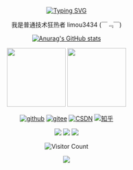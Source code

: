 <div id="title" align=center>
  
[![Typing SVG](https://readme-typing-svg.herokuapp.com?font=Edu+AU+VIC+WA+NT+Hand&weight=500&size=25&pause=1000&color=7351B6CD&center=true&random=true&width=435&lines=limou3434;welcome+your+visit)](https://git.io/typing-svg)

<p>我是普通技术狂热者 limou3434 (￣﹃￣)</p>

[![Anurag's GitHub stats](https://github-readme-stats.vercel.app/api?username=limou3434&show_icons=true&theme=tokyonight)](https://github.com/anuraghazra/github-readme-stats)

<img
  align=""
  height="137px"
  src="https://github-readme-stats.vercel.app/api?username=limou3434&hide_title=true&hide_border=true&show_icons=true&include_all_commits=true&line_height=21&bg_color=0,EC6C6C,FFD479,FFFC79,73FA79&theme=graywhite&locale=cn"
  />
<img
  align=""
  height="137px"
  src="https://github-readme-stats.vercel.app/api/top-langs/?username=limou3434&hide_title=true&hide_border=true&layout=compact&bg_color=0,73FA79,73FDFF,D783FF&theme=graywhite&locale=cn" />

[![github](https://img.shields.io/badge/github-limou3434-red)](https://github.com/limou3434)
[![gitee](https://img.shields.io/badge/gitee-limou3434-orange)](https://gitee.com/limou3434)
[![CSDN](https://img.shields.io/badge/CSDN-limou3434-yellow)](https://blog.csdn.net/m0_73168361?spm=1000.2115.3001.5343)
[![知乎](https://img.shields.io/badge/%E7%9F%A5%E4%B9%8E-limou3434-green)](https://www.zhihu.com/people/limou3434)

![](https://img.shields.io/badge/爱好-技术-cyan)
![](https://img.shields.io/badge/厌恶-随意-blue) 
![](https://img.shields.io/badge/性格-沉稳-purple)

![Visitor Count](https://profile-counter.glitch.me/limou3434/count.svg)

</div>

<p align="center">
  <a href="https://skillicons.dev">
    <img src="https://skillicons.dev/icons?i=git,kubernetes,docker,c,vim" />
  </a>
</p>
